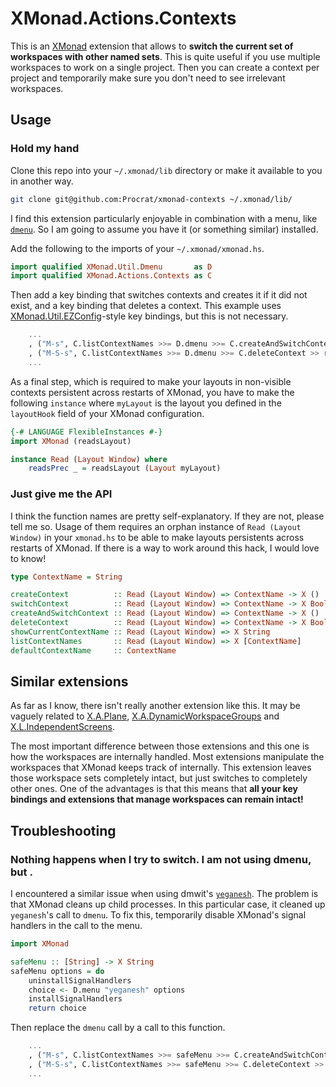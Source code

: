 # XMonad.Actions.Contexts

This is an [XMonad](http://xmonad.org) extension that allows to **switch the
current set of workspaces with other named sets**. This is quite useful if you
use multiple workspaces to work on a single project. Then you can create a
context per project and temporarily make sure you don't need to see irrelevant
workspaces.


## Usage

### Hold my hand

Clone this repo into your `~/.xmonad/lib` directory or make it available to you
in another way.
```sh
git clone git@github.com:Procrat/xmonad-contexts ~/.xmonad/lib/
```

I find this extension particularly enjoyable in combination with a menu, like
[`dmenu`](http://tools.suckless.org/dmenu/). So I am going to assume you have it
(or something similar) installed.

Add the following to the imports of your `~/.xmonad/xmonad.hs`.
```haskell
import qualified XMonad.Util.Dmenu       as D
import qualified XMonad.Actions.Contexts as C
```

Then add a key binding that switches contexts and creates it if it did not
exist, and a key binding that deletes a context.
This example uses
[XMonad.Util.EZConfig](http://xmonad.org/xmonad-docs/xmonad-contrib/XMonad-Util-EZConfig.html)-style
key bindings, but this is not necessary.
```haskell
    ...
    , ("M-s", C.listContextNames >>= D.dmenu >>= C.createAndSwitchContext)
    , ("M-S-s", C.listContextNames >>= D.dmenu >>= C.deleteContext >> return ())
    ...
```

As a final step, which is required to make your layouts in non-visible contexts
persistent across restarts of XMonad, you have to make the following `instance`
where `myLayout` is the layout you defined in the `layoutHook` field of your
XMonad configuration.
```haskell
{-# LANGUAGE FlexibleInstances #-}
import XMonad (readsLayout)

instance Read (Layout Window) where
    readsPrec _ = readsLayout (Layout myLayout)
```


### Just give me the API

I think the function names are pretty self-explanatory. If they are not, please
tell me so. Usage of them requires an orphan instance of `Read (Layout Window)`
in your `xmonad.hs` to be able to make layouts persistents across restarts of
XMonad. If there is a way to work around this hack, I would love to know!
```haskell
type ContextName = String

createContext          :: Read (Layout Window) => ContextName -> X ()
switchContext          :: Read (Layout Window) => ContextName -> X Bool
createAndSwitchContext :: Read (Layout Window) => ContextName -> X ()
deleteContext          :: Read (Layout Window) => ContextName -> X Bool
showCurrentContextName :: Read (Layout Window) => X String
listContextNames       :: Read (Layout Window) => X [ContextName]
defaultContextName     :: ContextName
```


## Similar extensions

As far as I know, there isn't really another extension like this. It may be
vaguely related to
[X.A.Plane](http://xmonad.org/xmonad-docs/xmonad-contrib/XMonad-Actions-Plane.html),
[X.A.DynamicWorkspaceGroups](http://xmonad.org/xmonad-docs/xmonad-contrib/XMonad-Actions-DynamicWorkspaceGroups.html)
and
[X.L.IndependentScreens](http://hackage.haskell.org/package/xmonad-contrib-0.12/docs/XMonad-Layout-IndependentScreens.html).

The most important difference between those extensions and this one is how the
workspaces are internally handled. Most extensions manipulate the workspaces
that XMonad keeps track of internally. This extension leaves those workspace
sets completely intact, but just switches to completely other ones. One of the
advantages is that this means that **all your key bindings and extensions that
manage workspaces can remain intact!**


## Troubleshooting

### Nothing happens when I try to switch. I am not using dmenu, but <X>.

I encountered a similar issue when using dmwit's
[`yeganesh`](http://dmwit.com/yeganesh/). The problem is that XMonad cleans up
child processes. In this particular case, it cleaned up `yeganesh`'s call to
`dmenu`. To fix this, temporarily disable XMonad's signal handlers in the call
to the menu.
```haskell
import XMonad

safeMenu :: [String] -> X String
safeMenu options = do
    uninstallSignalHandlers
    choice <- D.menu "yeganesh" options
    installSignalHandlers
    return choice
```
Then replace the `dmenu` call by a call to this function.
```haskell
    ...
    , ("M-s", C.listContextNames >>= safeMenu >>= C.createAndSwitchContext)
    , ("M-S-s", C.listContextNames >>= safeMenu >>= C.deleteContext >> return ())
    ...
```
